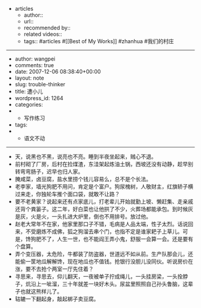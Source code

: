 - articles
    - author::
    - url::
    - recommended by:: 
    - related videos::
    - tags:: #articles #[[Best of My Works]]  #zhanhua  #我们的村庄
- ---
- author: wangpei
- comments: true
- date: 2007-12-06 08:38:40+00:00
- layout: note
- slug: trouble-thinker
- title: 遭小儿
- wordpress_id: 1264
- categories:
- - 写作练习
- tags:
- - 语文不动
- ---
- 天，说黑也不黑，说亮也不亮。睡到半夜坐起来，贼心不退。
- 前村砌了厂房，后村在捡煤渣，东洼架起炼油土锅，西坡还没有动静，趁早别转弯弯肠子，迟早也归人家。
- 腌咸菜，卤豆腐，盐水里捞个钱儿容易么，总不是个长法。
- 老李家，墙光狗肥不用问，肯定是个富户。狗尿槐树，人敬财主，红旗轿子横过来走，你独轮车推个面口袋，就敢不让路？
- 要不老黄家？说起来还有点家底儿，打老辈儿开始就勤上坡、懒赶集、走亲戚还背个粪篓子。这二年，好白菜也让他拱了不少，火葬场都能承包。到时候灰是灰，火是火，一头扎进大炉里，倒也不用排号。放过他。
- 赵老大常年不在家，他家里那口子不错，毛病是人品太端，性子太烈。话说回来，不受磨炼不成佛，狐之狗溜去串个门，也指不定是谁家耙子上草儿。可是，馋狗肥不了，人生一世，也不能阎王弄小鬼，舒服一会算一会。还是要有个盘算。
- 弄个变压器，太危险，牛都装了防盗器，世道远不如从前。生产队那会儿，还能偷一筐地瓜解解馋，现在地瓜也不值钱。抢银行没胆儿没同伙。听说房价在涨，要不去抢个两室一厅先住着？
- 寻思来，寻思去，仰儿翻天，一夜被单子拧成绳儿，一头挂房梁，一头拴脖子，炕沿上一呲溜，三十年就差一块好木头。尿盆里照照自己孙头鲁脑，这辈子也就这熊样儿了。
- 轱辘一下翻起身，敲起梆子卖豆腐。
